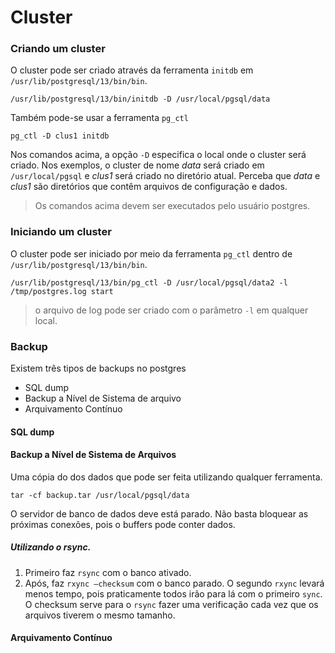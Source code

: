# Cluster

### Criando um cluster

O cluster pode ser criado através da ferramenta `initdb` em `/usr/lib/postgresql/13/bin/bin`.

```
/usr/lib/postgresql/13/bin/initdb -D /usr/local/pgsql/data
```

Também pode-se usar a ferramenta `pg_ctl`

```
pg_ctl -D clus1 initdb
```

Nos comandos acima, a opção `-D` especifica o local onde o cluster será criado. Nos exemplos, o cluster de nome *data* será criado em `/usr/local/pgsql` e *clus1* será criado no diretório atual. Perceba que *data* e *clus1* são diretórios que contêm arquivos de configuração e dados.

> Os comandos acima devem ser executados pelo usuário postgres.

### Iniciando um cluster

O cluster pode ser iniciado por meio da ferramenta `pg_ctl` dentro de `/usr/lib/postgresql/13/bin/bin`.

```
/usr/lib/postgresql/13/bin/pg_ctl -D /usr/local/pgsql/data2 -l /tmp/postgres.log start
```
> o arquivo de log pode ser criado com o parâmetro `-l` em qualquer local.

### Backup

Existem três tipos de backups no postgres

- SQL dump
- Backup a Nível de Sistema de arquivo
- Arquivamento Contínuo

#### SQL dump

<!-- Escreva aqui -->

#### Backup a Nível de Sistema de Arquivos

Uma cópia do dos dados que pode ser feita utilizando qualquer ferramenta.

```
tar -cf backup.tar /usr/local/pgsql/data
```

O servidor de banco de dados deve está parado. Não basta bloquear as próximas conexões, pois o buffers pode conter dados.

##### Utilizando o rsync. 

1. Primeiro faz `rsync` com o banco ativado.
2. Após, faz `rxync –checksum` com o banco parado. O segundo `rxync` levará menos tempo, pois praticamente todos irão para lá com o primeiro `sync`. O checksum serve para o `rsync` fazer uma verificação cada vez que os arquivos tiverem o mesmo tamanho.
 
         
#### Arquivamento Contínuo

<!-- Escreva aqui -->
